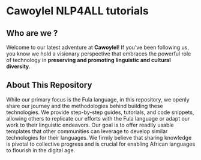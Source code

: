 # Cawoylel NLP4ALL tutorials

## Who are we ?
Welcome to our latest adventure at **Cawoylel**! If you’ve been following us, you know we hold a visionary perspective that embraces the powerful role of technology in **preserving and promoting linguistic and cultural diversity**. 


## About This Repository

While our primary focus is the Fula language, in this repository, we openly share our journey and the methodologies behind building these technologies. We provide step-by-step guides, tutorials, and code snippets, allowing others to replicate our efforts with the Fula language or adapt our work to their linguistic endeavors. Our goal is to offer readily usable templates that other communities can leverage to develop similar technologies for their languages. We firmly believe that sharing knowledge is pivotal to collective progress and is crucial for enabling African languages to flourish in the digital age.
